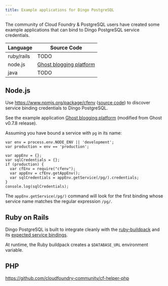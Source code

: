 ```yaml
---
title: Example applications for Dingo PostgreSQL
---
```


The community of Cloud Foundry & PostgreSQL users have created some example applications that can bind to Dingo PostgreSQL service credentials.

| Language | Source Code |
| --- | --- |
| ruby/rails | TODO |
| node.js | [Ghost blogging platform](https://github.com/dingotiles/ghost-for-cloudfoundry) |
| java | TODO |

## Node.js

Use https://www.npmjs.org/package/cfenv ([source code](https://github.com/cloudfoundry-community/node-cfenv)) to discover service binding credentials to Dingo PostgreSQL.

See the example application [Ghost blogging platform](https://github.com/dingotiles/ghost-for-cloudfoundry) (modified from Ghost v0.7.8 release).

Assuming you have bound a service with `pg` in its name:

```
var env = process.env.NODE_ENV || 'development';
var production = env == 'production';

var appEnv = {};
var sqlCredentials = {};
if (production) {
  var cfEnv = require("cfenv");
  var appEnv = cfEnv.getAppEnv();
  var sqlCredentials = appEnv.getService(/pg/).credentials;
}
console.log(sqlCredentials);
```

The `appEnv.getService(/pg/)` command will look for the first binding whose service name matches the regular expression `/pg/`.

## Ruby on Rails

Dingo PostgreSQL is built to integrate cleanly with the [ruby-buildpack](https://github.com/cloudfoundry/ruby-buildpack) and its [expected service bindings](https://docs.cloudfoundry.org/buildpacks/ruby/ruby-service-bindings.html).

At runtime, the Ruby buildpack creates a `$DATABASE_URL` environment variable.

## PHP

https://github.com/cloudfoundry-community/cf-helper-php
